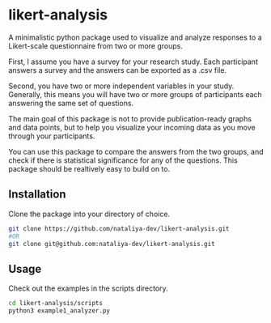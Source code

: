 # likert-analysis
A minimalistic python package used to visualize and analyze responses to a Likert-scale questionnaire from two or more groups.

First, I assume you have a survey for your research study. Each participant answers a survey and the answers can be exported as a .csv file. 

Second, you have two or more independent variables in your study. Generally, this means you will have two or more groups of participants each answering the same set of questions. 

The main goal of this package is not to provide publication-ready graphs and data points, but to help you visualize your incoming data as you move through your participants.

You can use this package to compare the answers from the two groups, and check if there is statistical significance for any of the questions. This package should be realtively easy to build on to.
## Installation
Clone the package into your directory of choice.
```bash
git clone https://github.com/nataliya-dev/likert-analysis.git
#OR
git clone git@github.com:nataliya-dev/likert-analysis.git
```

## Usage
Check out the examples in the scripts directory.
```bash
cd likert-analysis/scripts
python3 example1_analyzer.py
```
